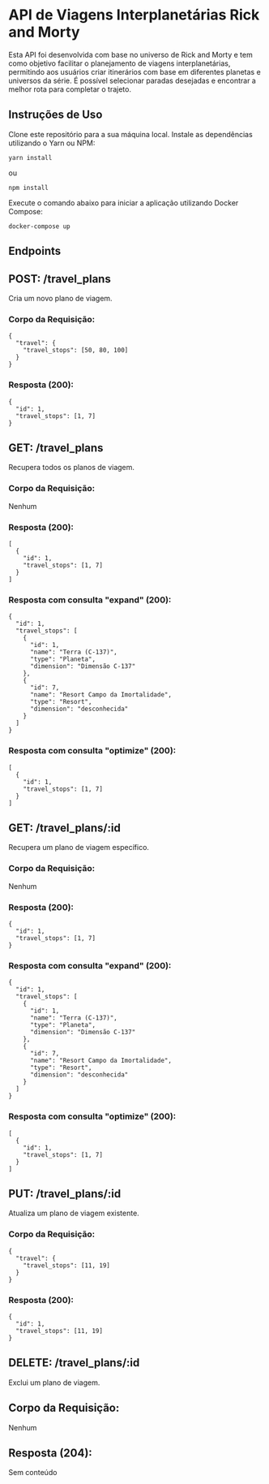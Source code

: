 # API de Viagens Interplanetárias Rick and Morty
Esta API foi desenvolvida com base no universo de Rick and Morty e tem como objetivo facilitar o planejamento de viagens interplanetárias, permitindo aos usuários criar itinerários com base em diferentes planetas e universos da série. É possível selecionar paradas desejadas e encontrar a melhor rota para completar o trajeto.

## Instruções de Uso
Clone este repositório para a sua máquina local.
Instale as dependências utilizando o Yarn ou NPM:

~~~
yarn install
~~~
ou
~~~
npm install
~~~
Execute o comando abaixo para iniciar a aplicação utilizando Docker Compose:
~~~
docker-compose up
~~~

## Endpoints
## POST: /travel_plans
Cria um novo plano de viagem.

### Corpo da Requisição:


~~~
{
  "travel": {
    "travel_stops": [50, 80, 100]
  }
}
~~~
### Resposta (200):
~~~
{
  "id": 1,
  "travel_stops": [1, 7]
}
~~~

## GET: /travel_plans
Recupera todos os planos de viagem.

### Corpo da Requisição:
Nenhum

### Resposta (200):

~~~
[
  {
    "id": 1,
    "travel_stops": [1, 7]
  }
]
~~~

### Resposta com consulta "expand" (200):
~~~
{
  "id": 1,
  "travel_stops": [
    {
      "id": 1,
      "name": "Terra (C-137)",
      "type": "Planeta",
      "dimension": "Dimensão C-137"
    },
    {
      "id": 7,
      "name": "Resort Campo da Imortalidade",
      "type": "Resort",
      "dimension": "desconhecida"
    }
  ]
}
~~~

### Resposta com consulta "optimize" (200):

~~~
[
  {
    "id": 1,
    "travel_stops": [1, 7]
  }
]
~~~


## GET: /travel_plans/:id
Recupera um plano de viagem específico.

### Corpo da Requisição:
Nenhum

### Resposta (200):

~~~
{
  "id": 1,
  "travel_stops": [1, 7]
}
~~~

### Resposta com consulta "expand" (200):

~~~
{
  "id": 1,
  "travel_stops": [
    {
      "id": 1,
      "name": "Terra (C-137)",
      "type": "Planeta",
      "dimension": "Dimensão C-137"
    },
    {
      "id": 7,
      "name": "Resort Campo da Imortalidade",
      "type": "Resort",
      "dimension": "desconhecida"
    }
  ]
}
~~~

### Resposta com consulta "optimize" (200):

~~~
[
  {
    "id": 1,
    "travel_stops": [1, 7]
  }
]
~~~

## PUT: /travel_plans/:id
Atualiza um plano de viagem existente.

### Corpo da Requisição:

~~~
{
  "travel": {
    "travel_stops": [11, 19]
  }
}
~~~

### Resposta (200):

~~~
{
  "id": 1,
  "travel_stops": [11, 19]
}
~~~

## DELETE: /travel_plans/:id
Exclui um plano de viagem.

## Corpo da Requisição:
Nenhum

## Resposta (204):
Sem conteúdo
